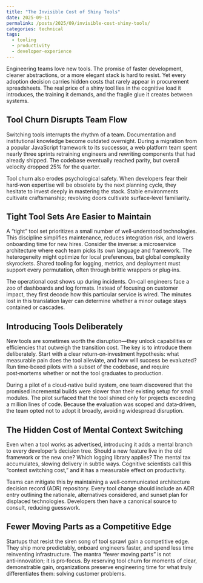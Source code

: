 ```yaml
---
title: "The Invisible Cost of Shiny Tools"
date: 2025-09-11
permalink: /posts/2025/09/invisible-cost-shiny-tools/
categories: technical
tags:
  - tooling
  - productivity
  - developer-experience
---
```


Engineering teams love new tools. The promise of faster development, cleaner abstractions, or a more elegant stack is hard to resist. Yet every adoption decision carries hidden costs that rarely appear in procurement spreadsheets. The real price of a shiny tool lies in the cognitive load it introduces, the training it demands, and the fragile glue it creates between systems.

## Tool Churn Disrupts Team Flow

Switching tools interrupts the rhythm of a team. Documentation and institutional knowledge become outdated overnight. During a migration from a popular JavaScript framework to its successor, a web platform team spent nearly three sprints retraining engineers and rewriting components that had already shipped. The codebase eventually reached parity, but overall velocity dropped 25% for the quarter.

Tool churn also erodes psychological safety. When developers fear their hard‑won expertise will be obsolete by the next planning cycle, they hesitate to invest deeply in mastering the stack. Stable environments cultivate craftsmanship; revolving doors cultivate surface‑level familiarity.

## Tight Tool Sets Are Easier to Maintain

A “tight” tool set prioritizes a small number of well‑understood technologies. This discipline simplifies maintenance, reduces integration risk, and lowers onboarding time for new hires. Consider the inverse: a microservice architecture where each team picks its own language and framework. The heterogeneity might optimize for local preferences, but global complexity skyrockets. Shared tooling for logging, metrics, and deployment must support every permutation, often through brittle wrappers or plug‑ins.

The operational cost shows up during incidents. On‑call engineers face a zoo of dashboards and log formats. Instead of focusing on customer impact, they first decode how this particular service is wired. The minutes lost in this translation layer can determine whether a minor outage stays contained or cascades.

## Introducing Tools Deliberately

New tools are sometimes worth the disruption—they unlock capabilities or efficiencies that outweigh the transition cost. The key is to introduce them deliberately. Start with a clear return‑on‑investment hypothesis: what measurable pain does the tool alleviate, and how will success be evaluated? Run time‑boxed pilots with a subset of the codebase, and require post‑mortems whether or not the tool graduates to production.

During a pilot of a cloud‑native build system, one team discovered that the promised incremental builds were slower than their existing setup for small modules. The pilot surfaced that the tool shined only for projects exceeding a million lines of code. Because the evaluation was scoped and data‑driven, the team opted not to adopt it broadly, avoiding widespread disruption.

## The Hidden Cost of Mental Context Switching

Even when a tool works as advertised, introducing it adds a mental branch to every developer’s decision tree. Should a new feature live in the old framework or the new one? Which logging library applies? The mental tax accumulates, slowing delivery in subtle ways. Cognitive scientists call this “context switching cost,” and it has a measurable effect on productivity.

Teams can mitigate this by maintaining a well‑communicated architecture decision record (ADR) repository. Every tool change should include an ADR entry outlining the rationale, alternatives considered, and sunset plan for displaced technologies. Developers then have a canonical source to consult, reducing guesswork.

## Fewer Moving Parts as a Competitive Edge

Startups that resist the siren song of tool sprawl gain a competitive edge. They ship more predictably, onboard engineers faster, and spend less time reinventing infrastructure. The mantra “fewer moving parts” is not anti‑innovation; it is pro‑focus. By reserving tool churn for moments of clear, demonstrable gain, organizations preserve engineering time for what truly differentiates them: solving customer problems.
